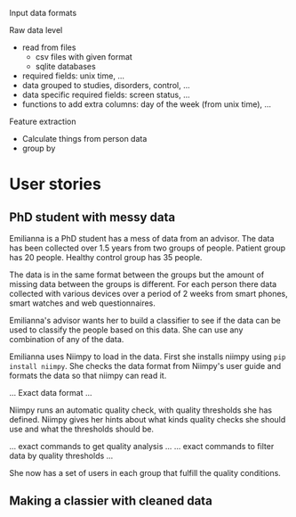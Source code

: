 
Input data formats

Raw data level
 * read from files
   * csv files with given format
   * sqlite databases
 * required fields: unix time, ...
 * data grouped to studies, disorders, control, ...
 * data specific required fields: screen status, ...
 * functions to add extra columns: day of the week (from unix time), ...

Feature extraction
 * Calculate things from person data
 * group by

# User stories

## PhD student with messy data

Emilianna is a PhD student has a mess of data from an advisor. The data has been
collected over 1.5 years from two groups of people. Patient group has 20 people.
Healthy control group has 35 people.

The data is in the same format between the groups but the amount of missing data
between the groups is different. For each person there data collected with
various devices over a period of 2 weeks from smart phones, smart watches and
web questionnaires.

Emilianna's advisor wants her to build a classifier to see if the data can be used
to classify the people based on this data. She can use any combination of any
of the data.

Emilianna uses Niimpy to load in the data. First she installs niimpy using
`pip install niimpy`. She checks the data format from Niimpy's user guide and
formats the data so that niimpy can read it.

... Exact data format ...

Niimpy runs an automatic quality
check, with quality thresholds she has defined. Niimpy gives her hints about
what kinds quality checks she should use and what the thresholds should be.

... exact commands to get quality analysis ...
... exact commands to filter data by quality thresholds ...

She now has a set of users in each group that fulfill the quality conditions.

## Making a classier with cleaned data
